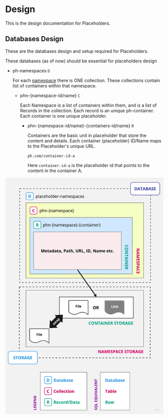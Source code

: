 # Design

This is the design documentation for Placeholders.

## Databases Design

These are the databases design and setup required for Placeholders.

These databases (as of now) should be essential for placeholders design

- ph-namespaces `D`

	For each [namespace](#) there is ONE collection. These collections contain list of containers within that namespace.

	- phn-{namespace-id/name} `C`

		Each Namespace is a list of containers within them, and is a list of Records in the collection. Each record is an unique ph-container. Each container is one unique placeholder.

    	- phn-{namespace-id/name}-{containers-id/name} `R`

    		Containers are the basic unit in placeholder that store the content and details. Each container (placeholder) ID/Name maps to the Placeholder's unique URL. 

    		```
    		ph.com/container-id-a
    		```

    		Here `container-id-a` is the placeholder id that points to the content in the container A.


![](placeholders.db.design.1.jpeg)